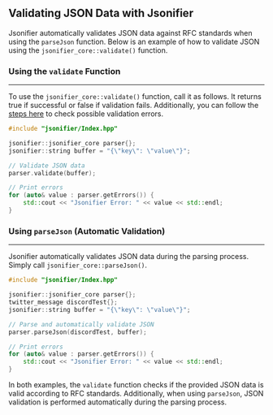 ## Validating JSON Data with Jsonifier

Jsonifier automatically validates JSON data against RFC standards when using the `parseJson` function. Below is an example of how to validate JSON using the `jsonifier_core::validate()` function.

### Using the `validate` Function
----
To use the `jsonifier_core::validate()` function, call it as follows. It returns true if successful or false if validation fails. Additionally, you can follow the [steps here](https://github.com/RealTimeChris/Jsonifier/blob/main/Documentation/Errors.md) to check possible validation errors.

```cpp
#include "jsonifier/Index.hpp"

jsonifier::jsonifier_core parser{};
jsonifier::string buffer = "{\"key\": \"value\"}";

// Validate JSON data
parser.validate(buffer);

// Print errors
for (auto& value : parser.getErrors()) {
    std::cout << "Jsonifier Error: " << value << std::endl;
}
```

### Using `parseJson` (Automatic Validation)
----
Jsonifier automatically validates JSON data during the parsing process. Simply call `jsonifier_core::parseJson()`.

```cpp
#include "jsonifier/Index.hpp"

jsonifier::jsonifier_core parser{};
twitter_message discordTest{};
jsonifier::string buffer = "{\"key\": \"value\"}";

// Parse and automatically validate JSON
parser.parseJson(discordTest, buffer);

// Print errors
for (auto& value : parser.getErrors()) {
    std::cout << "Jsonifier Error: " << value << std::endl;
}
```

In both examples, the `validate` function checks if the provided JSON data is valid according to RFC standards. Additionally, when using `parseJson`, JSON validation is performed automatically during the parsing process.